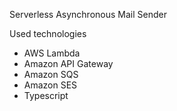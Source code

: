 Serverless Asynchronous Mail Sender

Used technologies
* AWS Lambda
* Amazon API Gateway
* Amazon SQS
* Amazon SES
* Typescript
